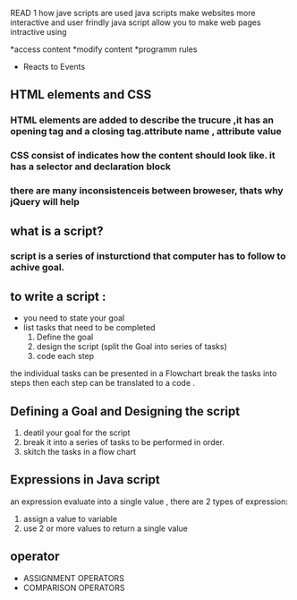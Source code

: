 READ 1 
how jave scripts are used
 java scripts make websites more interactive and user frindly 
  java script allow you to make web pages intractive using 

*access content 
*modify content 
*programm rules
* Reacts to Events

## HTML elements and CSS
 ### HTML elements are added to describe the trucure ,it has an opening tag and a closing tag.attribute name , attribute value 
 ### CSS consist of indicates how the content should look like. it has a selector and declaration block  
 ### there are many inconsistenceis between broweser, thats why jQuery will help


## what is a script?
### script is a series of insturctiond that computer has to follow to achive goal.
## to write a script :
 * you need to state your goal
 * list tasks that need to be completed 
    1. Define the goal
    2. design the script (split the Goal into series of tasks)
    3. code each step
 
the individual tasks can be presented in a Flowchart
break the tasks into steps then each step can be translated to a code .

## Defining a Goal and Designing the script
1. deatil your goal for the script
2. break it into a series of tasks to be performed in order.
3. skitch the tasks in a flow chart

## Expressions in Java script 
an expression evaluate into a single value , there are 2 types of expression:
1. assign a value to variable 
2. use 2 or more values to return a single value 
 ## operator
- ASSIGNMENT OPERATORS
- COMPARISON OPERATORS
